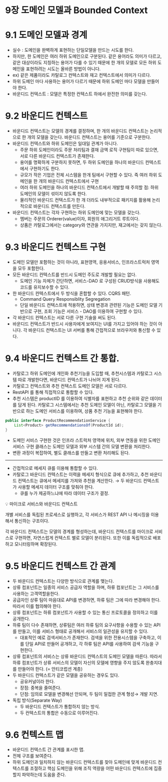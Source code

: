 # 9장 도메인 모델과 Bounded Context

# 9.1 도메인 모델과 경계

- 실수 : 도메인을 완벽하게 표현하는 단일모델을 만드는 시도를 한다.
- 하지만, 한 도메인은 여러 하위 도메인으로 구분된다. 같은 용어라도 의미가 다르고, 같은 대상이라도 지칭하는 용어가 다를 수 있기 때문에 한 개의 모델로 모든 하위 도메인을 표현하려는 시도는 올바른 방법이 아니다.
- ex) 같은 제품이라도 카탈로그 컨텍스트와 재고 컨텍스트에서 의미가 다르다.
- 하위 도메인 마다 사용하는 용어가 다르기 때문에 하위 도메인 마다 모델을 만들어야 한다.
- 바운디드 컨텍스트 : 모델은 특정한 컨텍스트 하에서 완전한 의미를 갖는다.

# 9.2 바운디드 컨텍스트

- 바운디드 컨텍스트는 모델의 경계를 결정하며, 한 개의 바운디드 컨텍스트는 논리적으로 한 개의 모델을 갖는다. 바운디드 컨텍스트는 용어를 기준으로 구분한다.
- 바운디드 컨텍스트와 하위 도메인은 일대일 관계가 아니다.
    - 주문 하위 도메인이라도 주문 처리팀과 결재 금액 로직 구현팀이 따로 있으면, 서로 다른 바운디드 컨텍스트가 존재한다.
    - 용어를 명확하게 구분하지 못하면, 두 하위 도메인을 하나의 바운디드 컨텍스트에서 구현하기도 한다.
    - 규모가 작은 기업은 전체 시스템을 한개 팀에서 구현할 수 있다. 즉 여러 하위 도메인을 한 개의 바운디드 컨텍스트에서 구현
    - 여러 하위 도메인을 하나의 바운디드 컨텍스트에서 개발할 때 주의할 점: 하위 도메인의 모델이 섞이지 않도록 한다.
    - 물리적인 바운디드 컨텍스트가 한 개 더라도 내부적으로 패키지를 활용해 논리적으로 바운디드 컨텍스트를 만든다.
- 바운디드 컨텍스트는 각자 구현하는 하위 도메인에 맞는 모델을 갖는다.
    - 멤버는 주문의 Orderer(value)이자, 회원의 애그리거트 루트이다.
    - 상품은 카탈로그에서는 category와 연관을 가지지만, 재고에서는 갖지 않는다.

# 9.3 바운디드 컨텍스트 구현

- 도메인 모델만 포함하는 것이 아니라, 표현영역, 응용서비스, 인프라스트럭처 영역을 모두 포함한다.
- 모든 바운디드 컨텍스트를 반드시 도메인 주도로 개발할 필요는 없다.
    - 도메인 기능 자체가 간단하면, 서비스-DAO 로 구성된 CRUD방식을 사용해도 코드를 유지보수할 수 있다.
- 한 바운디드 컨텍스트에서 두 방식을 혼합할 수 있다. CQRS 패턴.
    - Command Query Responsiblity Segregation
    - 단일 바운디드 컨텍스트에 적용하면, 상태 변경과 관련된 기능은 도메인 모델 기반으로 구현, 조회 기능은 서비스 - DAO를 이용하여 구현할 수 있다.
- 각 바운디드 컨텍스트는 서로 다른 구현 기술을 써도 된다.
- 바운디드 컨텍스트가 반드시 사용자에게 보여지는 UI를 가지고 있어야 하는 것이 아니다. 각 바운디드 컨텍스트는 UI 서버를 통해 간접적으로 브라우저와 통신할 수 있다.

# 9.4 바운디드 컨텍스트 간 통합.

- 카탈로그 하위 도메인에 개인화 추천기능을 도입할 때, 추천시스템과 카탈로그 시스템 따로 개발한다면, 바운디드 컨텍스트가 나뉘어 지게 된다.
- 카탈로그 컨텍스트와 추천 컨텍스트 도메인 모델은 서로 다르다.
- RestAPI 를 통해 직접적으로 통합할 수 있다.
- 추천 시스템은 productID 를 이용하여 식별자를 표현하고 추천 순위와 같은 데이터를 담게 된다. 카탈로그 시스템에서는 추천 도메인 모델이 아닌, 카탈로그 모델을 기반으로 하는 도메인 서비스를 이용하여, 상품 추천 기능을 표현해야 한다.

```java
public interface ProductRecommendationService {
	List<Product> getRecommendationsOf(ProductId id);
}
```

- 도메인 서비스 구현한 것은 인프라 스트럭처 영역에 위치, 외부 연동을 위한 도메인 서비스 구현 클래스는 도메인 모델과 외부 시스템 간의 모델 변환을 처리한다.
- 변환 과정이 복잡하여, 별도 클래스를 만들고 변환 처리해도 된다.

---

- 간접적으로 메세지 큐를 이용해 통합할 수 있다.
- 카탈로그 바운디드 컨텍스트는 이력을 메세지 형식으로 큐에 추가하고, 추천 바운디드 컨텍스트는 큐에서 메세지를 가져와 추천을 계산한다. → 두 바운디드 컨텍스트가 사용할 메세지 데이터 구조를 맞춰야 한다.
    - 큐를 누가 제공하느냐에 따라 데이터 구조가 결정.

<aside>
💡 마이크로 서비스와 바운디드 컨텍스트

</aside>

개별 서비스를 독립된 프로세스로 실행하고, 각 서비스가 REST API 나 메시징을 이용해서 통신하는 구조이다. 

각 바운디드 컨텍스트는 모델의 경계를 형성하는데, 바운디드 컨텍스트를 마이크로 서비스로 구현하면, 자연스럽게 컨텍스트 별로 모델이 분리된다. 또한 이를 독립적으로 배포하고 모니터링하며 확장된다. 

# 9.5 바운디드 컨텍스트 간 관계

- 두 바운디드 컨텍스트는 다양한 방식으로 관계를 맺는다.
- 상류 컴포넌트는 일종의 서비스 공급자 역할을 하며, 하류 컴포넌트는 그 서비스를 사용하는 고객역할을한다.
- 공급자인 상류 팀이 마음대로 API를 변경하면, 하류 팀은 그에 따라 변경해야 한다. 따라서 이를 협의해야 한다.
- 상류 컴포넌트는 하류 컴포넌트가 사용할 수 있는 통신 프로토콜을 정의하고 이를 공개한다.
- 하류 팀이 다수 존재하면, 상류팀은 여러 하류 팀의 요구사항을 수용할 수 있는 API를 만들고, 이를 서비스 형태로 공개해서 서비스의 일관성을 유지할 수 있다.
    - 대표적인 예로 검색서비스가 존재한다. 검색을 위한 전용시스템을 구축하고, 이를 단일 API로 만들어 공개하고, 각 하류 팀은 API를 사용하여 검색 기능을 구현한다.
- 상류 컴포넌트의 서비스는 상류 바운디드 컨텍스트의 도메인 모델을 따른다. 따라서 하류 컴포넌트가 상류 서비스의 모델이 자신의 모델에 영향을 주지 않도록 완충지대를 만들어야 한다. (= 안티코럽션 계층)
- 두 바운디드 컨텍스트가 같은 모델을 공유하는 경우도 있다.
    - 공유커널이라 한다.
    - 장점: 중복을 줄여준다.
    - 단점: 임의로 모델을 변경해선 안되며, 두 팀이 밀접한 관계 형성→ 개발 지연.
- 독립 방식(Separate Way)
    - 두 바운디드 컨텍스트가 통합하지 않는 방식.
    - 두 컨텍스트의 통합은 수동으로 이루어진다.

# 9.6 컨텍스트 맵

- 바운디드 컨텍스트 간 관계를 표시한 맵.
- 전체 구조를 보여준다.
- 하위 도메인과 일치하지 않는 바운디드 컨텍스트를 찾아 도메인에 맞게 바운디드 컨텍스트를 조절하고 핵심 도메인을 위해 조직 역량을 어떤 바운디드 컨텍스트에 집중할지 파악하는데 도움을 준다.
